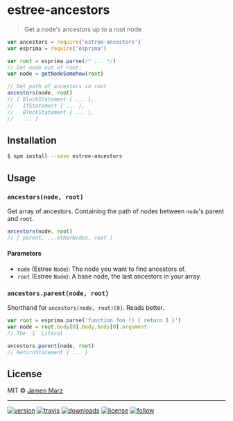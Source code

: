 # estree-ancestors

> Get a node's ancestors up to a root node

```js
var ancestors = require('estree-ancestors')
var esprima = require('esprima')

var root = esprima.parse(/* ... */)
// Get node out of root:
var node = getNodeSomehow(root)

// Get path of ancestors in root
ancestors(node, root)
// [ BlockStatement { ... },
//   IfStatement { ... },
//   BlockStatement { ... },
//   ... ]
```

## Installation

```sh
$ npm install --save estree-ancestors
```

## Usage

### `ancestors(node, root)`

Get array of ancestors.  Containing the path of nodes between `node`'s parent and `root`.

```js
ancestors(node, root)
// [ parent, ...otherNodes, root ]
```

#### Parameters

 - `node` (Estree `Node`): The node you want to find ancestors of.
 - `root` (Estree `Node`): A base node, the last ancestors in your array.

### `ancestors.parent(node, root)`

Shorthand for `ancestors(node, root)[0]`.  Reads better.

```js
var root = esprima.parse('function foo () { return 1 }')
var node = root.body[0].body.body[0].argument
// The `1` Literal

ancestors.parent(node, root)
// ReturnStatement { ... }
```

## License

MIT © [Jamen Marz](https://git.io/jamen)

---

[![version](https://img.shields.io/npm/v/estree-modules.svg?style=flat-square)][package] [![travis](https://img.shields.io/travis/jamen/estree-modules.svg?style=flat-square)](https://travis-ci.org/jamen/estree-modules) [![downloads](https://img.shields.io/npm/dt/estree-modules.svg?style=flat-square)][package] [![license](https://img.shields.io/npm/l/express.svg?style=flat-square)][package] [![follow](https://img.shields.io/github/followers/jamen.svg?style=social&label=Follow)](https://github.com/jamen)

[package]: https://npmjs.org/package/estree-modules
